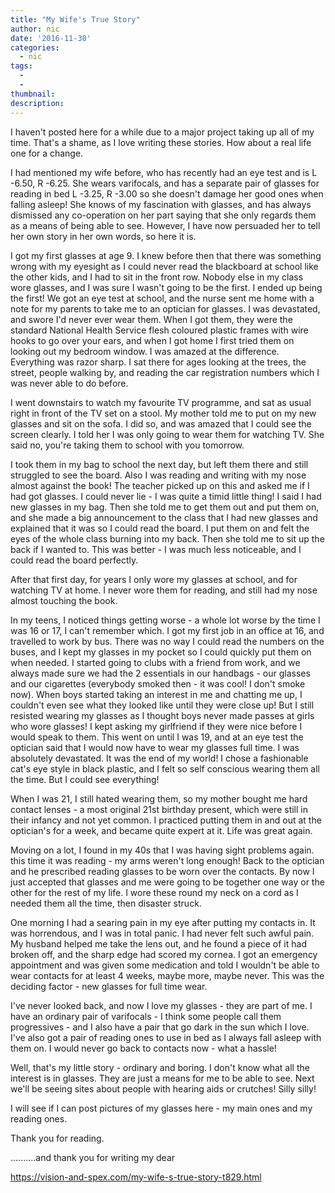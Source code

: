 ```yaml
---
title: "My Wife's True Story"
author: nic
date: '2016-11-30'
categories:
  - nic
tags:
  - 
  - 
thumbnail: 
description: 
---
```


I haven't posted here for a while due to a major project taking up all of my time. That's a shame, as I love writing these stories. How about a real life one for a change.

I had mentioned my wife before, who has recently had an eye test and is L -6.50, R -6.25. She wears varifocals, and has a separate pair of glasses for reading in bed L -3.25, R -3.00 so she doesn't damage her good ones when falling asleep! She knows of my fascination with glasses, and has always dismissed any co-operation on her part saying that she only regards them as a means of being able to see. However, I have now persuaded her to tell her own story in her own words, so here it is.

I got my first glasses at age 9. I knew before then that there was something wrong with my eyesight as I could never read the blackboard at school like the other kids, and I had to sit in the front row. Nobody else in my class wore glasses, and I was sure I wasn't going to be the first. I ended up being the first! We got an eye test at school, and the nurse sent me home with a note for my parents to take me to an optician for glasses. I was devastated, and swore I'd never ever wear them. When I got them, they were the standard National Health Service flesh coloured plastic frames with wire hooks to go over your ears, and when I got home I first tried them on looking out my bedroom window. I was amazed at the difference. Everything was razor sharp. I sat there for ages looking at the trees, the street, people walking by, and reading the car registration numbers which I was never able to do before.

I went downstairs to watch my favourite TV programme, and sat as usual right in front of the TV set on a stool. My mother told me to put on my new glasses and sit on the sofa. I did so, and was amazed that I could see the screen clearly. I told her I was only going to wear them for watching TV. She said no, you're taking them to school with you tomorrow.

I took them in my bag to school the next day, but left them there and still struggled to see the board. Also I was reading and writing with my nose almost against the book! The teacher picked up on this and asked me if I had got glasses. I could never lie - I was quite a timid little thing! I said I had new glasses in my bag. Then she told me to get them out and put them on, and she made a big announcement to the class that I had new glasses and explained that it was so I could read the board. I put them on and felt the eyes of the whole class burning into my back. Then she told me to sit up the back if I wanted to. This was better - I was much less noticeable, and I could read the board perfectly.

After that first day, for years I only wore my glasses at school, and for watching TV at home. I never wore them for reading, and still had my nose almost touching the book.

In my teens, I noticed things getting worse - a whole lot worse by the time I was 16 or 17, I can't remember which. I got my first job in an office at 16, and travelled to work by bus. There was no way I could read the numbers on the buses, and I kept my glasses in my pocket so I could quickly put them on when needed. I started going to clubs with a friend from work, and we always made sure we had the 2 essentials in our handbags - our glasses and our cigarettes (everybody smoked then - it was cool! I don't smoke now). When boys started taking an interest in me and chatting me up, I couldn't even see what they looked like until they were close up! But I still resisted wearing my glasses as I thought boys never made passes at girls who wore glasses! I kept asking my girlfriend if they were nice before I would speak to them. This went on until I was 19, and at an eye test the optician said that I would now have to wear my glasses full time. I was absolutely devastated. It was the end of my world! I chose a fashionable cat's eye style in black plastic, and I felt so self conscious wearing them all the time. But I could see everything!

When I was 21, I still hated wearing them, so my mother bought me hard contact lenses - a most original 21st birthday present, which were still in their infancy and not yet common. I practiced putting them in and out at the optician's for a week, and became quite expert at it. Life was great again.

Moving on a lot, I found in my 40s that I was having sight problems again. this time it was reading - my arms weren't long enough! Back to the optician and he prescribed reading glasses to be worn over the contacts. By now I just accepted that glasses and me were going to be together one way or the other for the rest of my life. I wore these round my neck on a cord as I needed them all the time, then disaster struck.

One morning I had a searing pain in my eye after putting my contacts in. It was horrendous, and I was in total panic. I had never felt such awful pain. My husband helped me take the lens out, and he found a piece of it had broken off, and the sharp edge had scored my cornea. I got an emergency appointment and was given some medication and told I wouldn't be able to wear contacts for at least 4 weeks, maybe more, maybe never. This was the deciding factor - new glasses for full time wear.

I've never looked back, and now I love my glasses - they are part of me. I have an ordinary pair of varifocals - I think some people call them progressives - and I also have a pair that go dark in the sun which I love. I've also got a pair of reading ones to use in bed as I always fall asleep with them on. I would never go back to contacts now - what a hassle!

Well, that's my little story - ordinary and boring. I don't know what all the interest is in glasses. They are just a means for me to be able to see. Next we'll be seeing sites about people with hearing aids or crutches! Silly silly!

I will see if I can post pictures of my glasses here - my main ones and my reading ones.

Thank you for reading.

..........and thank you for writing my dear 

 

https://vision-and-spex.com/my-wife-s-true-story-t829.html
